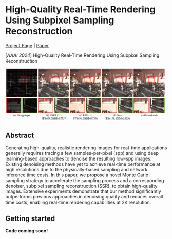# High-Quality Real-Time Rendering Using Subpixel Sampling Reconstruction
[Project Page](https://thatbobo.com/SSR.github.io/) | [Paper](https://arxiv.org/abs/2301.01036) 

[_AAAI 2024_] High-Quality Real-Time Rendering Using Subpixel Sampling Reconstruction




<div align=center>

<img src="https://github.com/Luciferbobo/SSR/blob/main/images/tf.png" width="1000"> 

</div>

## Abstract

Generating high-quality, realistic rendering images for real-time applications generally requires tracing a few samples-per-pixel (spp) and using deep learning-based approaches to denoise the resulting low-spp images. Existing denoising methods have yet to achieve real-time performance at high resolutions due to the physically-based sampling and network inference time costs. In this paper, we propose a novel Monte Carlo sampling strategy to accelerate the sampling process and a corresponding denoiser, subpixel sampling reconstruction (SSR), to obtain high-quality images. Extensive experiments demonstrate that our method significantly outperforms previous approaches in denoising quality and reduces overall time costs, enabling real-time rendering capabilities at 2K resolution.

## Getting started

**Code coming soon!**
